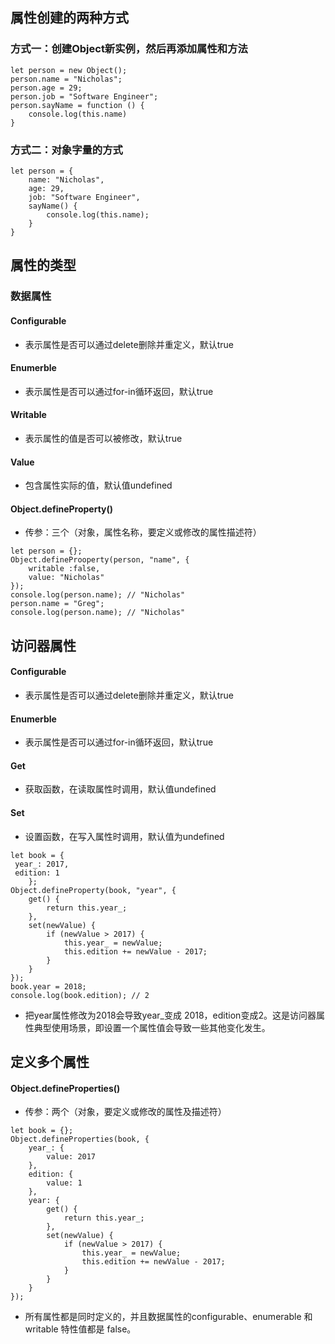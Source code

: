 ## 属性创建的两种方式
### 方式一：创建Object新实例，然后再添加属性和方法
```
let person = new Object();
person.name = "Nicholas";
person.age = 29;
person.job = "Software Engineer";
person.sayName = function () {
    console.log(this.name)
}
```
### 方式二：对象字量的方式
```
let person = {
    name: "Nicholas",
    age: 29,
    job: "Software Engineer",
    sayName() {
        console.log(this.name);
    }
}
```
## 属性的类型
### 数据属性
#### Configurable
- 表示属性是否可以通过delete删除并重定义，默认true
#### Enumerble
- 表示属性是否可以通过for-in循环返回，默认true
#### Writable
- 表示属性的值是否可以被修改，默认true
#### Value
- 包含属性实际的值，默认值undefined   
#### Object.defineProperty() 
- 传参：三个（对象，属性名称，要定义或修改的属性描述符）
```
let person = {};
Object.defineProoperty(person, "name", {
    writable :false,
    value: "Nicholas"
});
console.log(person.name); // "Nicholas"
person.name = "Greg";
console.log(person.name); // "Nicholas"
```
## 访问器属性
#### Configurable
- 表示属性是否可以通过delete删除并重定义，默认true
#### Enumerble
- 表示属性是否可以通过for-in循环返回，默认true
#### Get
- 获取函数，在读取属性时调用，默认值undefined
#### Set
- 设置函数，在写入属性时调用，默认值为undefined 
```
let book = {
 year_: 2017,
 edition: 1
    };
Object.defineProperty(book, "year", {
    get() {
        return this.year_;
    },
    set(newValue) {
        if (newValue > 2017) {
            this.year_ = newValue;
            this.edition += newValue - 2017;
        }
    }
});
book.year = 2018;
console.log(book.edition); // 2
```
- 把year属性修改为2018会导致year_变成 2018，edition变成2。这是访问器属性典型使用场景，即设置一个属性值会导致一些其他变化发生。
## 定义多个属性
#### Object.defineProperties() 
- 传参：两个（对象，要定义或修改的属性及描述符）
```
let book = {};
Object.defineProperties(book, {
    year_: {
        value: 2017
    },
    edition: {
        value: 1
    },
    year: {
        get() {
            return this.year_;
        }, 
        set(newValue) {
            if (newValue > 2017) {
                this.year_ = newValue;
                this.edition += newValue - 2017;
            }
        }
    }
}); 
```
- 所有属性都是同时定义的，并且数据属性的configurable、enumerable 和 writable 特性值都是 false。